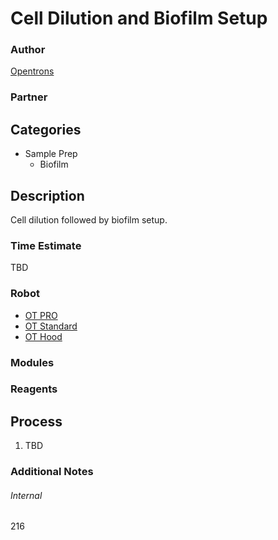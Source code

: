 # Cell Dilution and Biofilm Setup

### Author
[Opentrons](https://opentrons.com/)

### Partner

## Categories
* Sample Prep
	* Biofilm


## Description
Cell dilution followed by biofilm setup.

### Time Estimate
TBD

### Robot
* [OT PRO](https://opentrons.com/ot-one-pro)
* [OT Standard](https://opentrons.com/ot-one-standard)
* [OT Hood](https://opentrons.com/ot-one-hood)

### Modules

### Reagents

## Process
1. TBD


### Additional Notes


###### Internal
216
